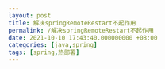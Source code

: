 ```yaml
---
layout: post
title: 解决springRemoteRestart不起作用
permalink: /解决springRemoteRestart不起作用
date: 2021-10-10 17:43:40.000000000 +08:00
categories: [java,spring]
tags: [spring,热部署]
---
```



